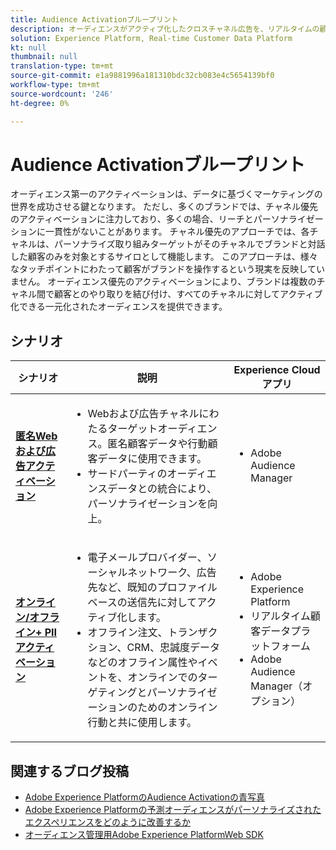 ```yaml
---
title: Audience Activationブループリント
description: オーディエンスがアクティブ化したクロスチャネル広告を、リアルタイムの顧客データプラットフォームで配信​します。
solution: Experience Platform, Real-time Customer Data Platform
kt: null
thumbnail: null
translation-type: tm+mt
source-git-commit: e1a9881996a181310bdc32cb083e4c5654139bf0
workflow-type: tm+mt
source-wordcount: '246'
ht-degree: 0%

---
```



# Audience Activationブループリント

オーディエンス第一のアクティベーションは、データに基づくマーケティングの世界を成功させる鍵となります。 ただし、多くのブランドでは、チャネル優先のアクティベーションに注力しており、多くの場合、リーチとパーソナライゼーションに一貫性がないことがあります。 チャネル優先のアプローチでは、各チャネルは、パーソナライズ取り組みターゲットがそのチャネルでブランドと対話した顧客のみを対象とするサイロとして機能します。 このアプローチは、様々なタッチポイントにわたって顧客がブランドを操作するという現実を反映していません。 オーディエンス優先のアクティベーションにより、ブランドは複数のチャネル間で顧客とのやり取りを結び付け、すべてのチャネルに対してアクティブ化できる一元化されたオーディエンスを提供できます。

## シナリオ

| シナリオ | 説明 | Experience Cloudアプリ |
|---|---|---|
| **[匿名Webおよび広告アクティベーション](anonymous.md)** | <ul><li>Webおよび広告チャネルにわたるターゲットオーディエンス。匿名顧客データや行動顧客データに使用できます。</li><li>サードパーティのオーディエンスデータとの統合により、パーソナライゼーションを向上。</li></ul> | <ul><li>Adobe Audience Manager</li></ul> |
| **[オンライン/オフライン+ PIIアクティベーション](online-offline.md)** | <ul><li>電子メールプロバイダー、ソーシャルネットワーク、広告先など、既知のプロファイルベースの送信先に対してアクティブ化します。 </li><li>オフライン注文、トランザクション、CRM、忠誠度データなどのオフライン属性やイベントを、オンラインでのターゲティングとパーソナライゼーションのためのオンライン行動と共に使用します。</li></ul> | <ul><li>Adobe Experience Platform</li><li> リアルタイム顧客データプラットフォーム</li><li>Adobe Audience Manager（オプション）</li></ul> |

## 関連するブログ投稿

* [Adobe Experience PlatformのAudience Activationの青写真](https://medium.com/adobetech/a-blueprint-for-audience-activation-in-adobe-experience-platform-b2b30fae90fd)
* [Adobe Experience Platformの予測オーディエンスがパーソナライズされたエクスペリエンスをどのように改善するか](https://medium.com/adobetech/how-adobe-experience-platform-predictive-audiences-improves-personalized-experiences-1f75a60cb7a3)
* [オーディエンス管理用Adobe Experience PlatformWeb SDK](https://medium.com/adobetech/adobe-experience-platform-web-sdk-for-audience-management-751fa6d063bc)